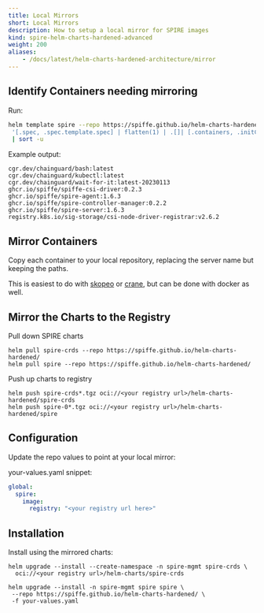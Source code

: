 ```yaml
---
title: Local Mirrors
short: Local Mirrors
description: How to setup a local mirror for SPIRE images
kind: spire-helm-charts-hardened-advanced
weight: 200
aliases:
    - /docs/latest/helm-charts-hardened-architecture/mirror
---
```


## Identify Containers needing mirroring

Run:
```bash
helm template spire --repo https://spiffe.github.io/helm-charts-hardened/ -f your-values.yaml | yq e -rN \
 '[.spec, .spec.template.spec] | flatten(1) | .[]| [.containers, .initContainers] | flatten(1) | .[].image' - \
 | sort -u
```

Example output:
```
cgr.dev/chainguard/bash:latest
cgr.dev/chainguard/kubectl:latest
cgr.dev/chainguard/wait-for-it:latest-20230113
ghcr.io/spiffe/spiffe-csi-driver:0.2.3
ghcr.io/spiffe/spire-agent:1.6.3
ghcr.io/spiffe/spire-controller-manager:0.2.2
ghcr.io/spiffe/spire-server:1.6.3
registry.k8s.io/sig-storage/csi-node-driver-registrar:v2.6.2
```

## Mirror Containers

Copy each container to your local repository, replacing the server name but keeping the paths.

This is easiest to do with [skopeo](https://github.com/containers/skopeo) or [crane](https://michaelsauter.github.io/crane/index.html), but can be done with docker as well.

## Mirror the Charts to the Registry

Pull down SPIRE charts
```shell
helm pull spire-crds --repo https://spiffe.github.io/helm-charts-hardened/
helm pull spire --repo https://spiffe.github.io/helm-charts-hardened/
```

Push up charts to registry
```shell
helm push spire-crds*.tgz oci://<your registry url>/helm-charts-hardened/spire-crds
helm push spire-0*.tgz oci://<your registry url>/helm-charts-hardened/spire
```

## Configuration

Update the repo values to point at your local mirror:

your-values.yaml snippet:
```yaml
global:
  spire:
    image:
      registry: "<your registry url here>"
```

## Installation

Install using the mirrored charts:
```
helm upgrade --install --create-namespace -n spire-mgmt spire-crds \
  oci://<your registry url>/helm-charts/spire-crds

helm upgrade --install -n spire-mgmt spire spire \
 --repo https://spiffe.github.io/helm-charts-hardened/ \
 -f your-values.yaml
```
